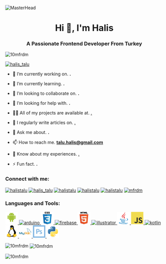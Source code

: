 ![MasterHead](https://thumbs.dreamstime.com/b/set-programming-language-logo-vector-icons-css-html-javascript-java-php-c-c-c-swift-python-kotlin-go-fortran-set-programming-242765727.jpg)

<h1 align="center">Hi 👋, I'm Halis</h1>
<h3 align="center">A Passionate Frontend Developer From Turkey</h3>

<p align="left"> <img src="https://komarev.com/ghpvc/?username=10mfrdm&label=Profile%20views&color=0e75b6&style=flat" alt="10mfrdm" /> </p>

<p align="left"> <a href="https://twitter.com/halis_talu" target="blank"><img src="https://img.shields.io/twitter/follow/halis_talu?logo=twitter&style=for-the-badge" alt="halis_talu" /></a> </p>

- 🔭 I’m currently working on. **.**

- 🌱 I’m currently learning. **.**

- 👯 I’m looking to collaborate on. **.**

- 🤝 I’m looking for help with. **.**

- 👨‍💻 All of my projects are available at. [.](.)

- 📝 I regularly write articles on. [.](.)

- 💬 Ask me about. **.**

- 📫 How to reach me. **talu.halis@gmail.com**

- 📄 Know about my experiences. [.](.)

- ⚡ Fun fact. **.**

<h3 align="left">Connect with me:</h3>
<p align="left">
<a href="https://codepen.io/halistalu" target="blank"><img align="center" src="https://raw.githubusercontent.com/rahuldkjain/github-profile-readme-generator/master/src/images/icons/Social/codepen.svg" alt="halistalu" height="30" width="40" /></a>
<a href="https://twitter.com/halis_talu" target="blank"><img align="center" src="https://raw.githubusercontent.com/rahuldkjain/github-profile-readme-generator/master/src/images/icons/Social/twitter.svg" alt="halis_talu" height="30" width="40" /></a>
<a href="https://linkedin.com/in/halistalu" target="blank"><img align="center" src="https://raw.githubusercontent.com/rahuldkjain/github-profile-readme-generator/master/src/images/icons/Social/linked-in-alt.svg" alt="halistalu" height="30" width="40" /></a>
<a href="https://stackoverflow.com/users/halistalu" target="blank"><img align="center" src="https://raw.githubusercontent.com/rahuldkjain/github-profile-readme-generator/master/src/images/icons/Social/stack-overflow.svg" alt="halistalu" height="30" width="40" /></a>
<a href="https://instagram.com/halistalu" target="blank"><img align="center" src="https://raw.githubusercontent.com/rahuldkjain/github-profile-readme-generator/master/src/images/icons/Social/instagram.svg" alt="halistalu" height="30" width="40" /></a>
<a href="https://discord.gg/mfrdm" target="blank"><img align="center" src="https://raw.githubusercontent.com/rahuldkjain/github-profile-readme-generator/master/src/images/icons/Social/discord.svg" alt="mfrdm" height="30" width="40" /></a>
</p>

<h3 align="left">Languages and Tools:</h3>
<p align="left"> <a href="https://developer.android.com" target="_blank" rel="noreferrer"> <img src="https://raw.githubusercontent.com/devicons/devicon/master/icons/android/android-original-wordmark.svg" alt="android" width="40" height="40"/> </a> <a href="https://www.arduino.cc/" target="_blank" rel="noreferrer"> <img src="https://cdn.worldvectorlogo.com/logos/arduino-1.svg" alt="arduino" width="40" height="40"/> </a> <a href="https://www.w3schools.com/css/" target="_blank" rel="noreferrer"> <img src="https://raw.githubusercontent.com/devicons/devicon/master/icons/css3/css3-original-wordmark.svg" alt="css3" width="40" height="40"/> </a> <a href="https://firebase.google.com/" target="_blank" rel="noreferrer"> <img src="https://www.vectorlogo.zone/logos/firebase/firebase-icon.svg" alt="firebase" width="40" height="40"/> </a> <a href="https://www.w3.org/html/" target="_blank" rel="noreferrer"> <img src="https://raw.githubusercontent.com/devicons/devicon/master/icons/html5/html5-original-wordmark.svg" alt="html5" width="40" height="40"/> </a> <a href="https://www.adobe.com/in/products/illustrator.html" target="_blank" rel="noreferrer"> <img src="https://www.vectorlogo.zone/logos/adobe_illustrator/adobe_illustrator-icon.svg" alt="illustrator" width="40" height="40"/> </a> <a href="https://www.java.com" target="_blank" rel="noreferrer"> <img src="https://raw.githubusercontent.com/devicons/devicon/master/icons/java/java-original.svg" alt="java" width="40" height="40"/> </a> <a href="https://developer.mozilla.org/en-US/docs/Web/JavaScript" target="_blank" rel="noreferrer"> <img src="https://raw.githubusercontent.com/devicons/devicon/master/icons/javascript/javascript-original.svg" alt="javascript" width="40" height="40"/> </a> <a href="https://kotlinlang.org" target="_blank" rel="noreferrer"> <img src="https://www.vectorlogo.zone/logos/kotlinlang/kotlinlang-icon.svg" alt="kotlin" width="40" height="40"/> </a> <a href="https://www.linux.org/" target="_blank" rel="noreferrer"> <img src="https://raw.githubusercontent.com/devicons/devicon/master/icons/linux/linux-original.svg" alt="linux" width="40" height="40"/> </a> <a href="https://www.mysql.com/" target="_blank" rel="noreferrer"> <img src="https://raw.githubusercontent.com/devicons/devicon/master/icons/mysql/mysql-original-wordmark.svg" alt="mysql" width="40" height="40"/> </a> <a href="https://www.photoshop.com/en" target="_blank" rel="noreferrer"> <img src="https://raw.githubusercontent.com/devicons/devicon/master/icons/photoshop/photoshop-line.svg" alt="photoshop" width="40" height="40"/> </a> <a href="https://www.python.org" target="_blank" rel="noreferrer"> <img src="https://raw.githubusercontent.com/devicons/devicon/master/icons/python/python-original.svg" alt="python" width="40" height="40"/> </a> </p>

<p><img align="left" src="https://github-readme-stats.vercel.app/api/top-langs?username=10mfrdm&show_icons=true&locale=en&layout=compact" alt="10mfrdm" /></p>

<p>&nbsp;<img align="center" src="https://github-readme-stats.vercel.app/api?username=10mfrdm&show_icons=true&locale=en" alt="10mfrdm" /></p>

<p><img align="center" src="https://github-readme-streak-stats.herokuapp.com/?user=10mfrdm&" alt="10mfrdm" /></p>
